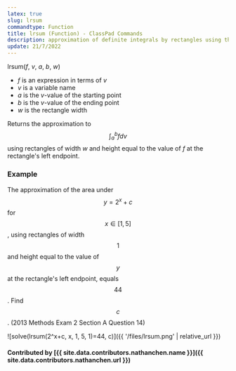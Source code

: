 ```yaml
---
latex: true
slug: lrsum
commandtype: Function
title: lrsum (Function) - ClassPad Commands
description: approximation of definite integrals by rectangles using the left rule
update: 21/7/2022
---
```


lrsum(*f*, *v*, *a*, *b*, *w*)

- *f* is an expression in terms of *v*
- *v* is a variable name
- *a* is the *v*-value of the starting point
- *b* is the *v*-value of the ending point
- *w* is the rectangle width

Returns the approximation to $$ \int_a^b f dv $$ using rectangles of width *w* and height equal to the value of *f* at the rectangle's left endpoint.

### Example

The approximation of the area under $$ y = 2^x + c $$ for $$ x \in [1,5] $$, using rectangles of width $$ 1 $$ and height equal to the value of $$ y $$ at the rectangle's left endpoint, equals $$ 44 $$. Find $$ c $$. (2013 Methods Exam 2 Section A Question 14)

![solve(lrsum(2^x+c, x, 1, 5, 1)=44, c)]({{ '/files/lrsum.png' | relative_url }})

#### Contributed by [{{ site.data.contributors.nathanchen.name }}]({{ site.data.contributors.nathanchen.url }})